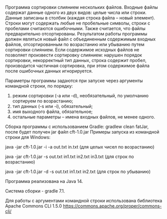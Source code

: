 Программа сортировки слиянием нескольких файлов.
Входные файлы содержат данные одного из двух видов: целые числа или строки. Данные записаны в столбик (каждая строка файла – новый элемент). Строки могут содержать любые не пробельные символы, строки с пробелами считаются ошибочными. Также считается, что файлы предварительно отсортированы.
Результатом работы программы должен являться новый файл с объединенным содержимым входных файлов, отсортированным по возрастанию или убыванию путем сортировки слиянием. 
Если содержимое исходных файлов не позволяет произвести сортировку слиянием: нарушен порядок сортировки, некорректный тип данных, строка содержит пробел, производится частичная сортировка, при этом содержимое файла после ошибочных данных игнорируется.

Параметры программы задаются при запуске через аргументы командной строки, по порядку:
1. режим сортировки (-a или -d), необязательный, по умолчанию сортируем по возрастанию;
2. тип данных (-s или -i), обязательный;
3. имя выходного файла, обязательное;
4. остальные параметры – имена входных файлов, не менее одного.

Сборка программы с использованием Gradle: gradlew clean fatJar, после будет получен jar файл cft-1.0.jar
Примеры запуска из командной строки для Windows:

java -jar cft-1.0.jar -i -a out.txt in.txt (для целых чисел по возрастанию)

java -jar cft-1.0.jar -s out.txt in1.txt in2.txt in3.txt (для строк по возрастанию)

java -jar cft-1.0.jar -d -s out.txt in1.txt in2.txt (для строк по убыванию)

Программа реализована на Java 14. 

Система сборки - gradle 7.1.

Для работы с аргументами командной строки использована библиотека Apache Commons CLI 1.5.0 https://commons.apache.org/proper/commons-cli/
